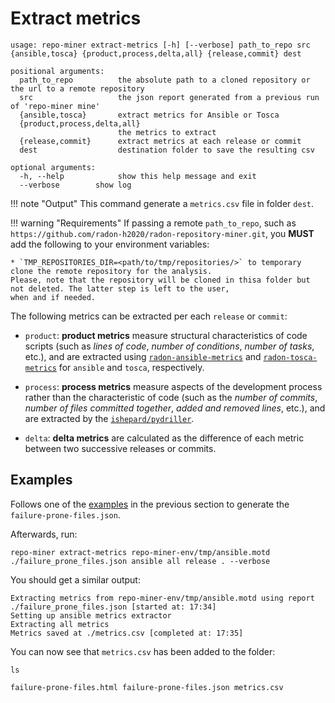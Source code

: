 # Extract metrics

```text
usage: repo-miner extract-metrics [-h] [--verbose] path_to_repo src {ansible,tosca} {product,process,delta,all} {release,commit} dest

positional arguments:
  path_to_repo          the absolute path to a cloned repository or the url to a remote repository
  src                   the json report generated from a previous run of 'repo-miner mine'
  {ansible,tosca}       extract metrics for Ansible or Tosca
  {product,process,delta,all}
                        the metrics to extract
  {release,commit}      extract metrics at each release or commit
  dest                  destination folder to save the resulting csv

optional arguments:
  -h, --help            show this help message and exit
  --verbose        show log
```

!!! note "Output"
    This command generate a `metrics.csv` file in folder `dest`.

!!! warning "Requirements"
    If passing a remote `path_to_repo`, such as `https://github.com/radon-h2020/radon-repository-miner.git`, you **MUST** 
    add the following to your environment variables: 

    * `TMP_REPOSITORIES_DIR=<path/to/tmp/repositories/>` to temporary clone the remote repository for the analysis. 
    Please, note that the repository will be cloned in thisa folder but not deleted. The latter step is left to the user,
    when and if needed. 

The following metrics can be extracted per each `release` or `commit`:

* `product`: **product metrics** measure structural characteristics of code scripts (such as *lines of code*, *number of
 conditions*, *number of tasks*, etc.), and are extracted using [`radon-ansible-metrics`](https://github.com/radon-h2020/radon-ansible-metrics) and [`radon-tosca-metrics`](https://github.com/radon-h2020/radon-tosca-metrics) 
for `ansible` and `tosca`, respectively.

* `process`: **process metrics** measure aspects of the development process rather than the characteristic of code (such
as the *number of commits*, *number of files committed together*, *added and removed lines*, etc.), and are extracted by
the [`ishepard/pydriller`](https://pydriller.readthedocs.io/en/latest/processmetrics.html).

* `delta`: **delta metrics** are calculated as the difference of each metric between two successive releases or commits.


## Examples

Follows one of the [examples](https://radon-h2020.github.io/radon-repository-miner/cli/mine/#Examples) in the previous 
section to generate the `failure-prone-files.json`.

Afterwards, run:

`repo-miner extract-metrics repo-miner-env/tmp/ansible.motd ./failure_prone_files.json ansible all release . --verbose`

You should get a similar output:

```text
Extracting metrics from repo-miner-env/tmp/ansible.motd using report ./failure_prone_files.json [started at: 17:34]
Setting up ansible metrics extractor
Extracting all metrics
Metrics saved at ./metrics.csv [completed at: 17:35]
```

You can now see that `metrics.csv` has been added to the folder:

```text
ls

failure-prone-files.html failure-prone-files.json metrics.csv
```  
